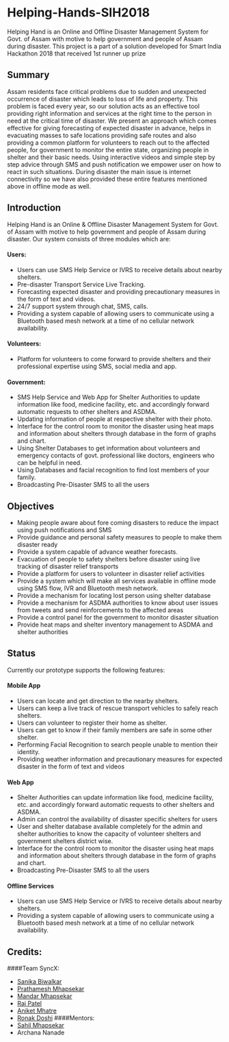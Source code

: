 # Helping-Hands-SIH2018
Helping Hand is an Online and Offline Disaster Management System for Govt. of Assam with motive to help government and people of Assam during disaster. This project is a part of a solution developed for Smart India Hackathon 2018 that received 1st runner up prize

## Summary
Assam residents face critical problems due to sudden and unexpected occurrence of disaster which leads to loss of life and property. This problem is faced every year, so our solution acts as an effective tool providing right information and services at the right time to the person in need at the critical time of disaster. We present an approach which comes effective for giving forecasting of expected disaster in advance, helps in evacuating masses to safe locations providing safe routes and also providing a common platform for volunteers to reach out to the affected people, for government to monitor the entire state, organizing people in shelter and their basic needs. Using interactive videos and simple step by step advice through SMS and push notification we empower user on how to react in such situations. During disaster the main issue is internet connectivity so we have also provided these entire features mentioned above in offline mode as well. 

## Introduction
Helping Hand is an Online & Offline Disaster Management System for Govt. of Assam with motive to help government and people of Assam during disaster. Our system consists of three modules which are:

#### Users:
* Users can use SMS Help Service or IVRS to receive details about nearby shelters.
* Pre-disaster Transport Service Live Tracking.
* Forecasting expected disaster and providing precautionary measures in the form of text and videos.
* 24/7 support system through chat, SMS, calls.
* Providing a system capable of allowing users to communicate using a Bluetooth based mesh network at a time of no cellular network availability.

#### Volunteers:
* Platform for volunteers to come forward to provide shelters and their professional expertise using SMS, social media and app.

#### Government:
* SMS Help Service and Web App for Shelter Authorities to update information like food, medicine facility, etc. and accordingly forward automatic requests to other shelters and ASDMA.
* Updating information of people at respective shelter with their photo.
* Interface for the control room to monitor the disaster using heat maps and information about shelters through database in the form of graphs and chart.
* Using Shelter Databases to get information about volunteers and emergency contacts of govt. professional like doctors, engineers who can be helpful in need.
* Using Databases and facial recognition to find lost members of your family.
* Broadcasting Pre-Disaster SMS to all the users

## Objectives
* Making people aware about fore coming disasters to reduce the impact using push notifications and SMS
* Provide guidance and personal safety measures to people to make them disaster ready
* Provide a system capable of advance weather forecasts.
* Evacuation of people to safety shelters before disaster using live tracking of disaster relief transports
* Provide a platform for users to volunteer in disaster relief activities
* Provide a system which will make all services available in offline mode using SMS flow, IVR and Bluetooth mesh network.
* Provide a mechanism for locating lost person using shelter database
* Provide a mechanism for ASDMA authorities to know about user issues from tweets and send reinforcements to the affected areas
* Provide a control panel for the government to monitor disaster situation 
* Provide heat maps and shelter inventory management to ASDMA and shelter authorities


## Status
Currently our prototype supports the following features:

#### Mobile App
* Users can locate and get direction to the nearby shelters.
* Users can keep a live track of rescue transport vehicles to safely reach shelters.
* Users can volunteer to register their home as shelter.
* Users can get to know if their family members are safe in some other shelter.
* Performing Facial Recognition to search people unable to mention their identity.
* Providing weather information and precautionary measures for expected disaster in the form of text and videos

#### Web App
* Shelter Authorities can update information like food, medicine facility, etc. and accordingly forward automatic requests to other shelters and ASDMA.
* Admin can control the availability of disaster specific shelters for users
* User and shelter database available completely for the admin and shelter authorities to know the capacity of volunteer shelters and government shelters district wise.
* Interface for the control room to monitor the disaster using heat maps and information about shelters through database in the form of graphs and chart.
* Broadcasting Pre-Disaster SMS to all the users

#### Offline Services
* Users can use SMS Help Service or IVRS to receive details about nearby shelters.
* Providing a system capable of allowing users to communicate using a Bluetooth based mesh network at a time of no cellular network availability.

## Credits:
####Team SyncX:
* [Sanika Biwalkar](https://www.github.com/sanikabiwalkar)
* [Prathamesh Mhapsekar](https://github.com/prathmesh36)
* [Mandar Mhapsekar](https://github.com/mandar10)
* [Raj Patel](https://www.github.com/Raj-7799)
* [Aniket Mhatre](https://github.com/aniketmhatre88)
* [Ronak Doshi](https://github.com/Ronak-59)
####Mentors:
* [Sahil Mhapsekar](https://www.github.com/apherio)
* Archana Nanade
